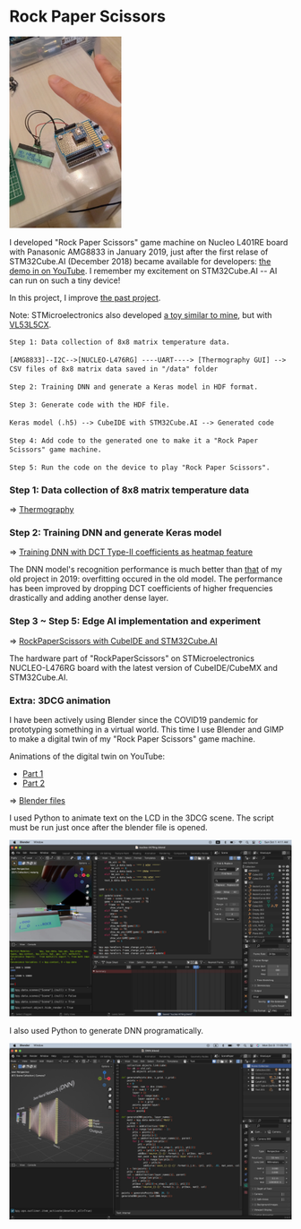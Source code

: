 # Rock Paper Scissors

<img src="STM32/doc/RockPaperScissors_DCT_DNN_Experiment.jpg" width=200>

I developed "Rock Paper Scissors" game machine on Nucleo L401RE board with Panasonic AMG8833 in January 2019, just after the first relase of STM32Cube.AI (December 2018) became available for developers: [the demo in on YouTube](https://www.youtube.com/shorts/d6OYSllaVEs). I remember my excitement on STM32Cube.AI -- AI can run on such a tiny device!

In this project, I improve [the past project](https://github.com/araobp/stm32-mcu/tree/master/NUCLEO-F401RE/Thermography).

Note: STMicroelectronics also developed [a toy similar to mine](https://stm32ai.st.com/use-case/shifumi-gesture-recognition/), but with [VL53L5CX](https://www.st.com/en/imaging-and-photonics-solutions/vl53l5cx.html).

```
Step 1: Data collection of 8x8 matrix temperature data.

[AMG8833]--I2C-->[NUCLEO-L476RG] ----UART----> [Thermography GUI] --> CSV files of 8x8 matrix data saved in "/data" folder

Step 2: Training DNN and generate a Keras model in HDF format.

Step 3: Generate code with the HDF file.

Keras model (.h5) --> CubeIDE with STM32Cube.AI --> Generated code

Step 4: Add code to the generated one to make it a "Rock Paper Scissors" game machine.

Step 5: Run the code on the device to play "Rock Paper Scissors".

```

### Step 1: Data collection of 8x8 matrix temperature data

=> [Thermography](STM32/Thermography.md)

### Step 2: Training DNN and generate Keras model

=> [Training DNN with DCT Type-II coefficients as heatmap feature](RockPaperScissors)

The DNN model's recognition performance is much better than [that](https://github.com/araobp/stm32-mcu/blob/master/NUCLEO-F401RE/Thermography/tensorflow/rock_paper_scissors_dct.ipynb) of my old project in 2019: overfitting occured in the old model. The performance has been improved by dropping DCT coefficients of higher frequencies drastically and adding another dense layer.

### Step 3 ~ Step 5: Edge AI implementation and experiment 

=> [RockPaperScissors with CubeIDE and STM32Cube.AI](STM32/RockPaperScissors.md)

The hardware part of "RockPaperScissors" on STMicroelectronics NUCLEO-L476RG board with the latest version of CubeIDE/CubeMX and STM32Cube.AI.

### Extra: 3DCG animation

I have been actively using Blender since the COVID19 pandemic for prototyping something in a virtual world. This time I use Blender and GIMP to make a digital twin of my "Rock Paper Scissors" game machine.

Animations of the digital twin on YouTube:
- [Part 1](https://youtu.be/e6F0C5PsM-8)
- [Part 2](https://youtu.be/bS-bzMsygZQ)

=> [Blender files](blender)

I used Python to animate text on the LCD in the 3DCG scene. The script must be run just once after the blender file is opened.

<img src="doc/blender_script.jpg" width=700>

I also used Python to generate DNN programatically.

<img src="doc/blender_script2.jpg" width=700>



